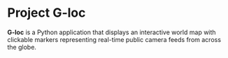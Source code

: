 # Project G-loc
**G-loc** is a Python application that displays an interactive world map with clickable markers representing real-time public camera feeds from across the globe.
